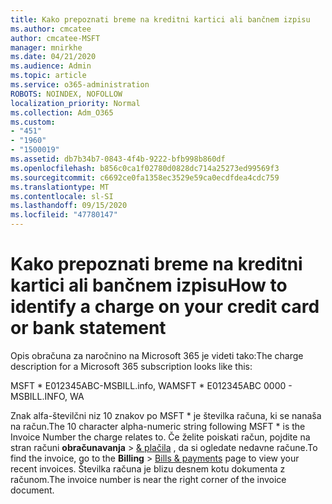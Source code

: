 ```yaml
---
title: Kako prepoznati breme na kreditni kartici ali bančnem izpisu
ms.author: cmcatee
author: cmcatee-MSFT
manager: mnirkhe
ms.date: 04/21/2020
ms.audience: Admin
ms.topic: article
ms.service: o365-administration
ROBOTS: NOINDEX, NOFOLLOW
localization_priority: Normal
ms.collection: Adm_O365
ms.custom:
- "451"
- "1960"
- "1500019"
ms.assetid: db7b34b7-0843-4f4b-9222-bfb998b860df
ms.openlocfilehash: b856c0ca1f02780d0828dc714a25273ed99569f3
ms.sourcegitcommit: c6692ce0fa1358ec3529e59ca0ecdfdea4cdc759
ms.translationtype: MT
ms.contentlocale: sl-SI
ms.lasthandoff: 09/15/2020
ms.locfileid: "47780147"
---
```

# <a name="how-to-identify-a-charge-on-your-credit-card-or-bank-statement"></a><span data-ttu-id="d5e74-102">Kako prepoznati breme na kreditni kartici ali bančnem izpisu</span><span class="sxs-lookup"><span data-stu-id="d5e74-102">How to identify a charge on your credit card or bank statement</span></span>

<span data-ttu-id="d5e74-103">Opis obračuna za naročnino na Microsoft 365 je videti tako:</span><span class="sxs-lookup"><span data-stu-id="d5e74-103">The charge description for a Microsoft 365 subscription looks like this:</span></span>
  
<span data-ttu-id="d5e74-104">MSFT \* E012345ABC-MSBILL.info, WA</span><span class="sxs-lookup"><span data-stu-id="d5e74-104">MSFT \* E012345ABC 0000 - MSBILL.INFO, WA</span></span>
  
<span data-ttu-id="d5e74-105">Znak alfa-številčni niz 10 znakov po MSFT \* je številka računa, ki se nanaša na račun.</span><span class="sxs-lookup"><span data-stu-id="d5e74-105">The 10 character alpha-numeric string following MSFT \* is the Invoice Number the charge relates to.</span></span> <span data-ttu-id="d5e74-106">Če želite poiskati račun, pojdite na stran računi **obračunavanja** \> [& plačila](https://go.microsoft.com/fwlink/p/?linkid=848039) , da si ogledate nedavne račune.</span><span class="sxs-lookup"><span data-stu-id="d5e74-106">To find the invoice, go to the **Billing** \> [Bills & payments](https://go.microsoft.com/fwlink/p/?linkid=848039) page to view your recent invoices.</span></span> <span data-ttu-id="d5e74-107">Številka računa je blizu desnem kotu dokumenta z računom.</span><span class="sxs-lookup"><span data-stu-id="d5e74-107">The invoice number is near the right corner of the invoice document.</span></span>